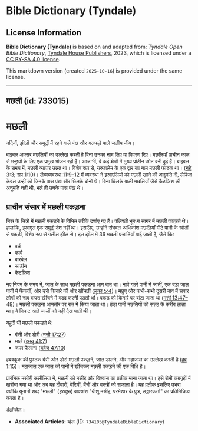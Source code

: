 # Bible Dictionary (Tyndale)

## License Information

**Bible Dictionary (Tyndale)** is based on and adapted from: _Tyndale Open Bible Dictionary_, [Tyndale House Publishers](https://tyndaleopenresources.com/), 2023, which is licensed under a [CC BY-SA 4.0 license](https://creativecommons.org/licenses/by-sa/4.0/legalcode.en).

This markdown version (created `2025-10-16`) is provided under the same license.



--------------------------------

## मछली (id: 733015)

मछली
====

नदियों, झीलों और समुद्रों में रहने वाले पंख और गलफड़े वाले जलीय जीव।

बाइबल अक्सर मछलियों का उल्लेख करती है बिना उनका नाम लिए या विवरण दिए। मछलियाँ प्राचीन काल से मनुष्यों के लिए एक प्रमुख भोजन रही हैं। आज भी, वे कई क्षेत्रों में मुख्य प्रोटीन स्रोत बनी हुई हैं। बाइबल के समय में, मछली व्यापार उन्नत था। विशेष रूप से, यरूशलेम के एक द्वार का नाम मछली फाटक था। ([नहे 3:3](https://ref.ly/Neh3:3); [सप 1:10](https://ref.ly/Zeph1:10))। [लैव्यव्यवस्था 11:9–12](https://ref.ly/Lev11:9-Lev11:12) में व्यवस्था ने इस्राएलियों को मछली खाने की अनुमति दी, लेकिन केवल उन्हीं को जिनके पास पंख और छिलके दोनों थे। बिना छिलके वाली मछलियाँ जैसे कैटफिश की अनुमति नहीं थी, भले ही उनके पास पंख थे।

प्राचीन संसार में मछली पकड़ना
-----------------------------

मिस्र के चित्रों में मछली पकड़ने के विभिन्न तरीके दर्शाए गए हैं। पलिश्ती भूमध्य सागर में मछली पकड़ते थे। हालांकि, इस्राएल एक समुद्री देश नहीं था। इसलिए, उन्होंने संभवतः अधिकांश मछलियाँ मीठे पानी के स्रोतों से पकड़ीं, विशेष रूप से गलील झील से। इस झील में 36 मछली प्रजातियाँ पाई जाती हैं, जैसे कि:

* पर्च
* कार्प
* बारबेल
* सार्डीन
* कैटफ़िश

नए नियम के समय में, जाल के साथ मछली पकड़ना आम बात था। नावें गहरे पानी में जातीं, एक बड़ा जाल पानी में फेंकतीं, और उसे किनारे की ओर खींचतीं ([लूका 5:4](https://ref.ly/Luke5:4))। मछुए और कभी\-कभी दूसरी नाव में सवार लोगों को नाव वापस खींचने में मदद करनी पड़ती थी। पकड़ को किनारे पर बांटा जाता था ([मत्ती 13:47–48](https://ref.ly/Matt13:47-Matt13:48))। मछली पकड़ना आमतौर पर रात में किया जाता था। ठंडा पानी मछलियों को सतह के करीब लाता था। वे निकट आते जालों को नहीं देख पाती थीं।

यहूदी भी मछली पकड़ते थे:

* बंसी और डोरी ([मत्ती 17:27](https://ref.ly/Matt17:27))
* भाले ([अय्यू 41:7](https://ref.ly/Job41:7))
* जाल फैलाना ([यहेज 47:10](https://ref.ly/Ezek47:10))

हबक्कूक की पुस्तक बंसी और डोरी मछली पकड़ने, जाल डालने, और महाजाल का उल्लेख करती है ([हब 1:15](https://ref.ly/Hab1:15))। महाजाल एक जाल को पानी में खींचकर मछली पकड़ने की एक विधि है।

प्रारंभिक मसीही कलीसिया में, मछली को मसीह और विश्वास का प्रतीक माना जाता था। इसे रोमी कब्रगृहों में खरोंचा गया था और अब यह दीवारों, वेदियों, बेंचों और वस्त्रों को सजाता है। यह प्रतीक इसलिए उभरा क्योंकि यूनानी शब्द "मछली" (*इख्थूस*) वाक्यांश "यीशु मसीह, परमेश्वर के पुत्र, उद्धारकर्ता" का प्रतिनिधित्व करता है।

*देखें* व्हेल।

* **Associated Articles:** व्हेल (ID: `734105@TyndaleBibleDictionary`)

